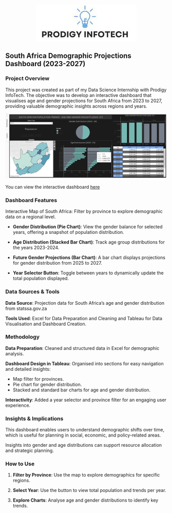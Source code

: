 <p align="center">
<img src="Prodigy.jpg">
</p>

## South Africa Demographic Projections Dashboard (2023-2027)

### Project Overview

This project was created as part of my Data Science Internship with Prodigy InfoTech. The objective was to develop an interactive dashboard that visualises age and gender projections for South Africa from 2023 to 2027, providing valuable demographic insights across regions and years.

<p align="center">
<img src="Screenshot 2024-10-13 034727.png">
</p>

You can view the interactive dashboard [here](https://public.tableau.com/app/profile/lindi.ikhaya.xola/viz/Book1_17298831935980/Dashboard1)

### Dashboard Features

Interactive Map of South Africa: Filter by province to explore demographic data on a regional level.

- **Gender Distribution (Pie Chart)**: View the gender balance for selected years, offering a snapshot of population distribution.

- **Age Distribution (Stacked Bar Chart)**: Track age group distributions for the years 2023-2024.

- **Future Gender Projections (Bar Chart)**: A bar chart displays projections for gender distribution from 2025 to 2027.

- **Year Selector Button**: Toggle between years to dynamically update the total population displayed.


### Data Sources & Tools

**Data Source**: Projection data for South Africa’s age and gender distribution from statssa.gov.za

**Tools Used**: Excel for Data Preparation and Cleaning and Tableau for Data Visualisation and Dashboard Creation.


### Methodology

**Data Preparation**: Cleaned and structured data in Excel for demographic analysis.


**Dashboard Design in Tableau**: Organised into sections for easy navigation and detailed insights:
- Map filter for provinces.
- Pie chart for gender distribution.
- Stacked and standard bar charts for age and gender distribution.

**Interactivity**: Added a year selector and province filter for an engaging user experience.


### Insights & Implications

This dashboard enables users to understand demographic shifts over time, which is useful for planning in social, economic, and policy-related areas.

Insights into gender and age distributions can support resource allocation and strategic planning.


### How to Use

1. **Filter by Province**: Use the map to explore demographics for specific regions.


2. **Select Year**: Use the button to view total population and trends per year.


3. **Explore Charts**: Analyse age and gender distributions to identify key trends.
